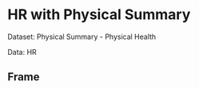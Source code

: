 # HR with Physical Summary

Dataset: Physical Summary - Physical Health

Data: HR


## Frame

```Json

```